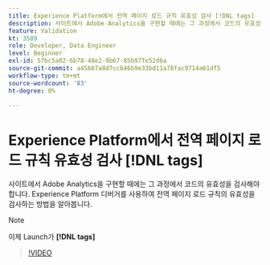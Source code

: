```yaml
---
title: Experience Platform에서 전역 페이지 로드 규칙 유효성 검사 [!DNL tags]
description: 사이트에서 Adobe Analytics을 구현할 때에는 그 과정에서 코드의 유효성을 검사해야 합니다. Experience Platform 디버거를 사용하여 전역 페이지 로드 규칙의 유효성을 검사하는 방법을 알아봅니다.
feature: Validation
kt: 3589
role: Developer, Data Engineer
level: Beginner
exl-id: 57bc5a02-6b78-48e2-9b67-85b97fe52d6a
source-git-commit: a45667a8d7ccb46b9e33bd11a78fac9714a61df5
workflow-type: tm+mt
source-wordcount: '83'
ht-degree: 0%

---
```


# Experience Platform에서 전역 페이지 로드 규칙 유효성 검사 [!DNL tags]

사이트에서 Adobe Analytics을 구현할 때에는 그 과정에서 코드의 유효성을 검사해야 합니다. Experience Platform 디버거를 사용하여 전역 페이지 로드 규칙의 유효성을 검사하는 방법을 알아봅니다.

>[!NOTE]
>
> 이제 Launch가 **[!DNL tags]**

>[!VIDEO](https://video.tv.adobe.com/v/28776/?quality=12&learn=on)
